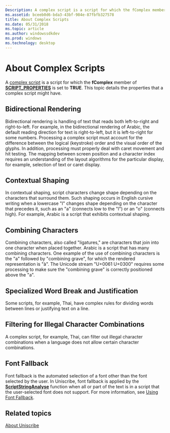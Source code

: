 ```yaml
---
Description: A complex script is a script for which the fComplex member of SCRIPT\_PROPERTIES is set to TRUE. This topic details the properties that a complex script might have.
ms.assetid: bceeb0d6-bda3-43bf-984e-87fbfb327578
title: About Complex Scripts
ms.date: 05/31/2018
ms.topic: article
ms.author: windowssdkdev
ms.prod: windows
ms.technology: desktop
---
```


# About Complex Scripts

A [complex script](uniscribe-glossary.md#complex-script) is a script for which the **fComplex** member of [**SCRIPT\_PROPERTIES**](/windows/win32/Usp10/ns-usp10-script_properties?branch=master) is set to **TRUE**. This topic details the properties that a complex script might have.

## Bidirectional Rendering

Bidirectional rendering is handling of text that reads both left-to-right and right-to-left. For example, in the bidirectional rendering of Arabic, the default reading direction for text is right-to-left, but it is left-to-right for some numbers. Processing a complex script must account for the difference between the logical (keystroke) order and the visual order of the glyphs. In addition, processing must properly deal with caret movement and hit testing. The mapping between screen position and a character index requires an understanding of the layout algorithms for the particular display, for example, selection of text or caret display.

## Contextual Shaping

In contextual shaping, script characters change shape depending on the characters that surround them. Such shaping occurs in English cursive writing when a lowercase "l" changes shape depending on the character that precedes it, such as an "a" (connects low to the "l") or an "o" (connects high). For example, Arabic is a script that exhibits contextual shaping.

## Combining Characters

Combining characters, also called "ligatures," are characters that join into one character when placed together. Arabic is a script that has many combining characters. One example of the use of combining characters is the "a" followed by "combining grave", for which the rendered representation is "à". The Unicode stream "U+0061 U+0300" requires some processing to make sure the "combining grave" is correctly positioned above the "a".

## Specialized Word Break and Justification

Some scripts, for example, Thai, have complex rules for dividing words between lines or justifying text on a line.

## Filtering for Illegal Character Combinations

A complex script, for example, Thai, can filter out illegal character combinations when a language does not allow certain character combinations.

## Font Fallback

Font fallback is the automated selection of a font other than the font selected by the user. In Uniscribe, font fallback is applied by the [**ScriptStringAnalyse**](/windows/win32/Usp10/nf-usp10-scriptstringanalyse?branch=master) function when all or part of the text is in a script that the user-selected font does not support. For more information, see [Using Font Fallback](using-font-fallback.md).

## Related topics

<dl> <dt>

[About Uniscribe](about-uniscribe.md)
</dt> </dl>

 

 




